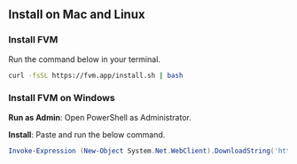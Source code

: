 ## Install on Mac and Linux

### Install FVM

Run the command below in your terminal.

```bash
curl -fsSL https://fvm.app/install.sh | bash
```

### Install FVM on Windows

**Run as Admin**: Open PowerShell as Administrator.

**Install**: Paste and run the below command.

```powershell
Invoke-Expression (New-Object System.Net.WebClient).DownloadString('https://fvm.app/install.ps1')
```
